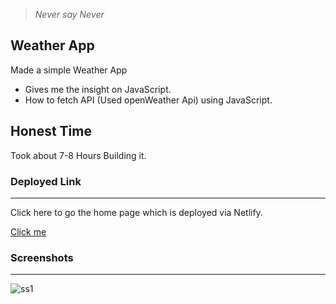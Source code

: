 > *Never say Never*

## Weather App
Made a simple Weather App
- Gives me the insight on JavaScript.
- How to fetch API (Used openWeather Api) using JavaScript.

## Honest Time
Took about 7-8 Hours Building it.

### Deployed Link
___
Click here to go the home page which is deployed via Netlify.

[Click me]()

### Screenshots
___

![ss1](./images/Screenshot%202023-05-03%20at%202.57.17%20PM.png)

